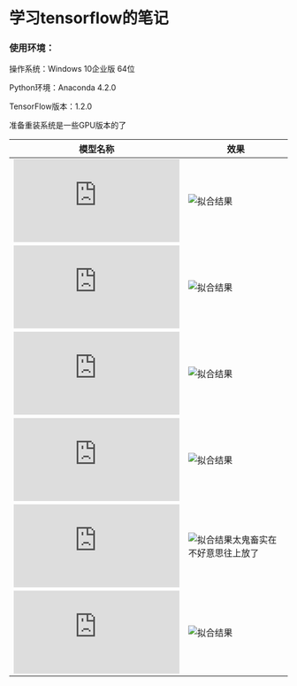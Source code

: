 # 学习tensorflow的笔记

### 使用环境：

操作系统：Windows 10企业版 64位

Python环境：Anaconda 4.2.0

TensorFlow版本：1.2.0

准备重装系统是一些GPU版本的了


| 模型名称| 效果 |
|  ----- | -----|
|![二元线性回归](https://github.com/catpanda/tensorflow_demo/blob/master/linearregression.py)|![拟合结果](https://github.com/catpanda/tensorflow_demo/blob/master/linearregression.py.png)|
|![softmax分类器](https://github.com/catpanda/tensorflow_demo/blob/master/minist/mnist_softmax.py)|![拟合结果](https://github.com/catpanda/tensorflow_demo/blob/master/minist/mnist_softmax.png)|
|![全连接神经网络](https://github.com/catpanda/tensorflow_demo/blob/master/minist/mnist_bp.py)|![拟合结果](https://github.com/catpanda/tensorflow_demo/blob/master/minist/mnist_bp.png)|
|![卷积神经网络](https://github.com/catpanda/tensorflow_demo/blob/master/minist/mnist_cnn.py)|![拟合结果](https://github.com/catpanda/tensorflow_demo/blob/master/minist/mnist_cnn.png)|
|![卷积神经网络](https://github.com/catpanda/tensorflow_demo/blob/master/tf_cnn.py)|![拟合结果太鬼畜实在不好意思往上放了](https://github.com/catpanda/tensorflow_demo/blob/master/tf_cnn.png)|
|![生成对抗网络](https://github.com/catpanda/tensorflow_demo/blob/master/GAN.py)|![拟合结果](https://github.com/catpanda/tensorflow_demo/blob/master/GAN.png)|


